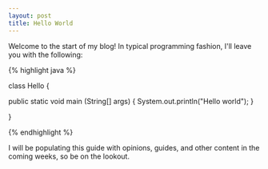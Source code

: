 ```yaml
---
layout: post
title: Hello World
---
```


Welcome to the start of my blog!  In typical programming fashion, I'll leave you with the following:

{% highlight java %}

class Hello {

  public static void main (String[] args) {
    System.out.println("Hello world"); 
  }

}

{% endhighlight %}


I will be populating this guide with opinions, guides, and other content in the coming weeks, so be on the lookout.
